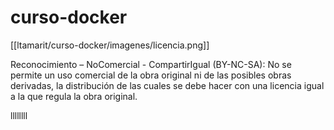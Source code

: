 # curso-docker

[[ltamarit/curso-docker/imagenes/licencia.png]]

Reconocimiento – NoComercial - CompartirIgual (BY-NC-SA): No se permite un uso comercial de la obra original ni de las posibles obras derivadas, la distribución de las cuales se debe hacer con una licencia igual a la que regula la obra original.


llllllll
